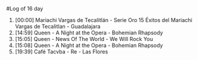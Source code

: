 #Log of 16 day

1. [00:00] Mariachi Vargas de Tecalitlán - Serie Oro 15 Éxitos del Mariachi Vargas de Tecalitlan - Guadalajara
1. [14:59] Queen - A Night at the Opera - Bohemian Rhapsody
1. [15:05] Queen - News Of The World - We Will Rock You
1. [15:08] Queen - A Night at the Opera - Bohemian Rhapsody
1. [19:39] Café Tacvba - Re - Las Flores
